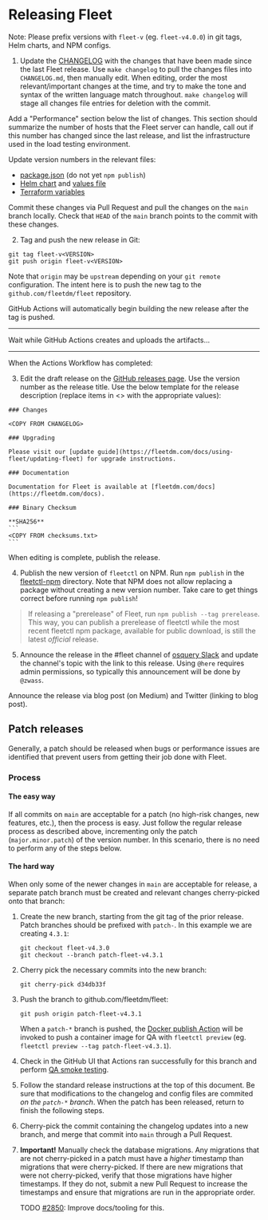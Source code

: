# Releasing Fleet

Note: Please prefix versions with `fleet-v` (eg. `fleet-v4.0.0`) in git tags, Helm charts, and NPM configs.

1. Update the [CHANGELOG](../../CHANGELOG.md) with the changes that have been made since the last
   Fleet release. Use `make changelog` to pull the changes files into `CHANGELOG.md`, then manually
   edit. When editing, order the most relevant/important changes at the time, and try to make the
   tone and syntax of the written language match throughout. `make changelog` will stage all changes
   file entries for deletion with the commit.

Add a "Performance" section below the list of changes. This section should summarize the number of
hosts that the Fleet server can handle, call out if this number has
changed since the last release, and list the infrastructure used in the load testing environment.

Update version numbers in the relevant files:

- [package.json](../../tools/fleetctl-npm/package.json) (do not yet `npm publish`)
- [Helm chart](../../charts/fleet/Chart.yaml) and [values file](../../charts/fleet/values.yaml)
- [Terraform variables](../../tools/terraform/variables.tf)

Commit these changes via Pull Request and pull the changes on the `main` branch locally. Check that
`HEAD` of the `main` branch points to the commit with these changes.

2. Tag and push the new release in Git:

```shell
git tag fleet-v<VERSION>
git push origin fleet-v<VERSION>
```

Note that `origin` may be `upstream` depending on your `git remote` configuration. The intent here
is to push the new tag to the `github.com/fleetdm/fleet` repository.

GitHub Actions will automatically begin building the new release after the tag is pushed.

---

Wait while GitHub Actions creates and uploads the artifacts...

---

When the Actions Workflow has completed:

3. Edit the draft release on the [GitHub releases page](https://github.com/fleetdm/fleet/releases).
   Use the version number as the release title. Use the below template for the release description
   (replace items in <> with the appropriate values):

````
### Changes

<COPY FROM CHANGELOG>

### Upgrading

Please visit our [update guide](https://fleetdm.com/docs/using-fleet/updating-fleet) for upgrade instructions.

### Documentation

Documentation for Fleet is available at [fleetdm.com/docs](https://fleetdm.com/docs).

### Binary Checksum

**SHA256**
```
<COPY FROM checksums.txt>
```
````

When editing is complete, publish the release.

4. Publish the new version of `fleetctl` on NPM. Run `npm publish` in the
   [fleetctl-npm](../../tools/fleetctl-npm/) directory. Note that NPM does not allow replacing a
   package without creating a new version number. Take care to get things correct before running
   `npm publish`!

> If releasing a "prerelease" of Fleet, run `npm publish --tag prerelease`. This way, you can
> publish a prerelease of fleetctl while the most recent fleetctl npm package, available for public
> download, is still the latest _official_ release.

5. Announce the release in the #fleet channel of [osquery
   Slack](https://osquery.slack.com/join/shared_invite/zt-h29zm0gk-s2DBtGUTW4CFel0f0IjTEw#/) and
   update the channel's topic with the link to this release. Using `@here` requires admin
   permissions, so typically this announcement will be done by `@zwass`.

Announce the release via blog post (on Medium) and Twitter (linking to blog post).

## Patch releases

Generally, a patch should be released when bugs or performance issues are identified that prevent
users from getting their job done with Fleet.

### Process

#### The easy way

If all commits on `main` are acceptable for a patch (no high-risk changes, new features, etc.), then
the process is easy. Just follow the regular release process as described above, incrementing
only the patch (`major.minor.patch`) of the version number. In this scenario, there is no need to
perform any of the steps below.

#### The hard way

When only some of the newer changes in `main` are acceptable for release, a separate patch branch
must be created and relevant changes cherry-picked onto that branch:

1. Create the new branch, starting from the git tag of the prior release. Patch branches should be
   prefixed with `patch-`. In this example we are creating `4.3.1`:

   ```
   git checkout fleet-v4.3.0
   git checkout --branch patch-fleet-v4.3.1
   ```

2. Cherry pick the necessary commits into the new branch:

   ```
   git cherry-pick d34db33f
   ```

3. Push the branch to github.com/fleetdm/fleet:

   ```
   git push origin patch-fleet-v4.3.1
   ```

   When a `patch-*` branch is pushed, the [Docker publish
   Action](https://github.com/fleetdm/fleet/actions/workflows/goreleaser-snapshot-fleet.yaml) will
   be invoked to push a container image for QA with `fleetctl preview` (eg. `fleetctl preview --tag patch-fleet-v4.3.1`).

4. Check in the GitHub UI that Actions ran successfully for this branch and perform [QA smoke
   testing](../../.github/ISSUE_TEMPLATE/smoke-tests.md).

5. Follow the standard release instructions at the top of this document. Be sure that modifications
   to the changelog and config files are commited _on the `patch-*` branch_. When the patch has been
   released, return to finish the following steps.

6. Cherry-pick the commit containing the changelog updates into a new branch, and merge that commit
   into `main` through a Pull Request.

7. **Important!** Manually check the database migrations. Any migrations that are not cherry-picked in a
   patch must have a _higher_ timestamp than migrations that were cherry-picked. If there
   are new migrations that were not cherry-picked, verify that those migrations have higher
   timestamps. If they do not, submit a new Pull Request to increase the timestamps and ensure that
   migrations are run in the appropriate order.

   TODO [#2850](https://github.com/fleetdm/fleet/issues/2850): Improve docs/tooling for this.

<meta name="pageOrderInSection" value="500">
